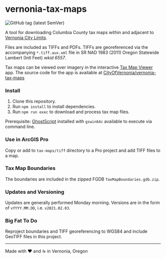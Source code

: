 # vernonia-tax-maps

![GitHub tag (latest SemVer)](https://img.shields.io/github/v/tag/CityOfVernonia/vernonia-tax-maps?color=success&style=flat-square)

A tool for downloading Columbia County tax maps within and adjacent to [Vernonia City Limits](https://gisportal.vernonia-or.gov/portal/home/item.html?id=eb0c7507611e44b7923dd1c0167e3b92).

Files are included as TIFFs and PDFs. TIFFs are georeferenced via the accompanying `*.tiff.aux.xml` file in SR NAD 1983 (2011) Oregon Statewide Lambert (Intl Feet) _wkid 6557_.

Tax maps can be viewed over imagery in the interactive [Tax Map Viewer](https://vernonia-tax-map-viewer.netlify.app/) app. The source code for the app is available at [CityOfVernonia/vernonia-tax-maps](https://github.com/CityOfVernonia/vernonia-tax-maps)

### Install

1. Clone this repository.
1. Run `npm install` to install dependencies.
1. Run `npm run exec` to download and process tax map files.

Prerequisite: [GhostScript](https://ghostscript.com/download.html) installed with `gswin64c` available to execute via command line.

### Use in ArcGIS Pro

Copy or add to `tax-maps/tiff` directory to a Pro project and add TIFF files to a map.

### Tax Map Boundaries

The boundaries are included in the zipped FGDB `TaxMapBoundaries.gdb.zip`.

### Updates and Versioning

Updates are generally performed Monday morning. Versions are in the form of `vYYYY.MM.DD`, i.e. `v2021.02.03`.

### Big Fat To Do

Reproject boundaries and TIFF georeferencing to WGS84 and include GeoTIFF files in this project.

***

Made with :heart: and :coffee: in Vernonia, Oregon
